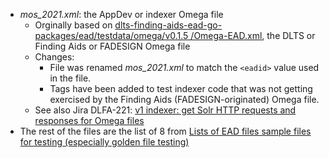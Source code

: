 * _mos_2021.xml_: the AppDev or indexer Omega file
  * Orginally based on [dlts\-finding\-aids\-ead\-go\-packages/ead/testdata/omega/v0\.1\.5 /Omega\-EAD\.xml](https://raw.githubusercontent.com/NYULibraries/dlts-finding-aids-ead-go-packages/7baee7dfde24a01422ec8e6470fdc8a76d84b3fb/ead/testdata/omega/v0.1.5/Omega-EAD.xml), the DLTS or Finding Aids or FADESIGN Omega file
  * Changes:
    * File was renamed _mos_2021.xml_ to match the `<eadid>` value used in the file.
    * Tags have been added to test indexer code that was not getting exercised by the Finding Aids (FADESIGN-originated) Omega file.
  * See also Jira DLFA-221: [v1 indexer: get Solr HTTP requests and responses for Omega files](https://jira.nyu.edu/browse/DLFA-221)
* The rest of the files are the list of 8 from
[Lists of EAD files sample files for testing \(especially golden file testing\)](https://jira.nyu.edu/browse/DLFA-220)
